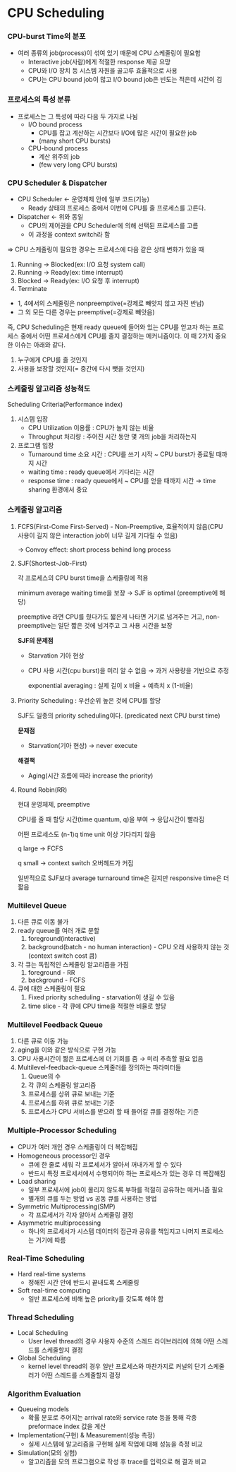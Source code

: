 # CPU Scheduling

### CPU-burst Time의 분포


- 여러 종류의 job(process)이 섞여 있기 때문에 CPU 스케줄링이 필요함
    - Interactive job(사람)에게 적절한 response 제공 요망
    - CPU와 I/O 장치 등 시스템 자원을 골고루 효율적으로 사용
    - CPU는 CPU bound job이 많고 I/O bound job은 빈도는 적은데 시간이 김

### 프로세스의 특성 분류

- 프로세스는 그 특성에 따라 다음 두 가지로 나뉨
    - I/O bound process
        - CPU를 잡고 계산하는 시간보다 I/O에 많은 시간이 필요한 job
        - (many short CPU bursts)
    - CPU-bound process
        - 계산 위주의 job
        - (few very long CPU bursts)

### CPU Scheduler & Dispatcher

- CPU Scheduler ← 운영체제 안에 일부 코드(기능)
    - Ready 상태의 프로세스 중에서 이번에 CPU를 줄 프로세스를 고른다.
- Dispatcher ← 위와 동일
    - CPU의 제어권을 CPU Scheduler에 의해 선택된 프로세스를 고름
    - 이 과정을 context switch라 함

⇒ CPU 스케줄링이 필요한 경우는 프로세스에 다음 같은 상태 변화가 있을 때

1. Running → Blocked(ex: I/O 요청 system call)
2. Running → Ready(ex: time interrupt)
3. Blocked → Ready(ex: I/O 요청 후 interrupt)
4. Terminate

- 1, 4에서의 스케줄링은 nonpreemptive(=강제로 빼앗지 않고 자진 반납)
- 그 외 모든 다른 경우는 preemptive(=강제로 빼앗음)

즉, CPU Scheduling은 현재 ready queue에 들어와 있는 CPU를 얻고자 하는 프로세스 중에서 어떤 프로세스에게 CPU를 줄지 결정하는 메커니즘이다. 이 때 2가지 중요한 이슈는 아래와 같다.

1. 누구에게 CPU를 줄 것인지
2. 사용을 보장할 것인지(= 중간에 다시 뺏을 것인지)

### 스케줄링 알고리즘 성능척도

Scheduling Criteria(Performance index)

1. 시스템 입장
    - CPU Utilization 이용률 : CPU가 놀지 않는 비율
    - Throughput 처리량 : 주어진 시간 동안 몇 개의 job을 처리하는지
2. 프로그램 입장
    - Turnaround time 소요 시간 : CPU를 쓰기 시작 ~ CPU burst가 종료될 때까지 시간
    - waiting time : ready queue에서 기다리는 시간
    - response time : ready queue에서 ~ CPU를 얻을 때까지 시간 → time sharing 환경에서 중요
    

### 스케줄링 알고리즘

1. FCFS(First-Come First-Served) - Non-Preemptive, 효율적이지 않음(CPU 사용이 길지 않은 interaction job이 너무 길게 기다릴 수 있음)
    
    → Convoy effect: short process behind long process
    
2. SJF(Shortest-Job-First)
    
    각 프로세스의 CPU burst time을 스케줄링에 적용
    
    minimum average waiting time을 보장 → SJF is optimal (preemptive에 해당)
    
    preemptive 라면 CPU를 줬다가도 짧은게 나타면 거기로 넘겨주는 거고, non-preemptive는 일단 짧은 것에 넘겨주고 그 사용 시간을 보장
    
    **SJF의 문제점**
    
    - Starvation 기아 현상
    - CPU 사용 시간(cpu burst)을 미리 알 수 없음 → 과거 사용량을 기반으로 추정
        
        exponential averaging : 실제 길이 x 비율 + 예측치 x (1-비율)
        

1. Priority Scheduling : 우선순위 높은 것에 CPU를 할당
    
    SJF도 일종의  priority scheduling이다. (predicated next CPU burst time)
    
    **문제점** 
    
    - Starvation(기아 현상) → never execute
    
    **해결책**
    
    - Aging(시간 흐름에 따라 increase the priority)
    
2. Round Robin(RR)
    
    현대 운영체제, preemptive
    
    CPU를 줄 때 할당 시간(time quantum, q)을 부여 → 응답시간이 빨라짐
    
    어떤 프로세스도 (n-1)q time unit 이상 기다리지 않음
    
    q large → FCFS
    
    q small → context switch 오버헤드가 커짐
    
    일반적으로 SJF보다 average turnaround time은 길지만 responsive time은 더 짧음
    

### Multilevel Queue

1. 다른 큐로 이동 불가
2. ready queue를 여러 개로 분할
    1. foreground(interactive)
    2. background(batch - no human interaction) - CPU 오래 사용하지 않는 것(context switch cost 큼)
3. 각 큐는 독립적인 스케줄링 알고리즘을 가짐
    1. foreground - RR
    2. background - FCFS
4. 큐에 대한 스케줄링이 필요
    1. Fixed priority scheduling - starvation이 생길 수 있음
    2. time slice - 각 큐에 CPU time을 적절한 비율로 할당
    

### Multilevel Feedback Queue

1. 다른 큐로 이동 가능
2. aging을 이와 같은 방식으로 구현 가능
3. CPU 사용시간이 짧은 프로세스에 더 기회를 줌 → 미리 추측할 필요 없음
4. Multilevel-feedback-queue 스케줄러를 정의하는 파라미터들
    1. Queue의 수
    2. 각 큐의 스케줄링 알고리즘
    3. 프로세스를 상위 큐로 보내는 기준
    4. 프로세스를 하위 큐로 보내는 기준
    5. 프로세스가 CPU 서비스를 받으려 할 때 들어갈 큐를 결정하는 기준

### Multiple-Processor Scheduling

- CPU가 여러 개인 경우 스케줄링이 더 복잡해짐
- Homogeneous processor인 경우
    - 큐에 한 줄로 세워 각 프로세서가 알아서 꺼내가게 할 수 있다
    - 반드시 특정 프로세서에서 수행되어야 하는 프로세스가 있는 경우 더 복잡해짐
- Load sharing
    - 일부 프로세서에 job이 몰리지 않도록 부하를 적절히 공유하는 메커니즘 필요
    - 별개의 큐를 두는 방법 vs 공동 큐를 사용하는 방법
- Symmetric Multiprocessing(SMP)
    - 각 프로세서가 각자 알아서 스케줄링 결정
- Asymmetric multiprocessing
    - 하나의 프로세서가 시스템 데이터의 접근과 공유를 책임지고 나머지 프로세스는 거기에 따름

### Real-Time Scheduling

- Hard real-time systems
    - 정해진 시간 안에 반드시 끝내도록 스케줄링
- Soft real-time computing
    - 일반 프로세스에 비해 높은 priority를 갖도록 해야 함

### Thread Scheduling

- Local Scheduling
    - User level thread의 경우 사용자 수준의 스레드 라이브러리에 의해 어떤 스레드를 스케줄할지 결정
- Global Scheduling
    - kernel level thread의 경우 일반 프로세스와 마찬가지로 커널의 단기 스케줄러가 어떤 스레드를 스케줄할지 결정

### Algorithm Evaluation

- Queueing models
    - 확률 분포로 주어지는 arrival rate와 service rate 등을 통해 각종 preformace index 값을 계산
- Implementation(구현) & Measurement(성능 측정)
    - 실제 시스템에 알고리즘을 구현해 실제 작업에 대해 성능을 측정 비교
- Simulation(모의 실험)
    - 알고리즘을 모의 프로그램으로 작성 후 trace를 입력으로 해 결과 비교
